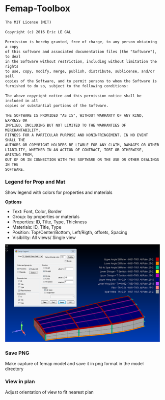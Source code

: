 # Femap-Toolbox

```
The MIT License (MIT)

Copyright (c) 2016 Eric LE GAL

Permission is hereby granted, free of charge, to any person obtaining a copy
of this software and associated documentation files (the "Software"), to deal
in the Software without restriction, including without limitation the rights
to use, copy, modify, merge, publish, distribute, sublicense, and/or sell
copies of the Software, and to permit persons to whom the Software is
furnished to do so, subject to the following conditions:

The above copyright notice and this permission notice shall be included in all
copies or substantial portions of the Software.

THE SOFTWARE IS PROVIDED "AS IS", WITHOUT WARRANTY OF ANY KIND, EXPRESS OR
IMPLIED, INCLUDING BUT NOT LIMITED TO THE WARRANTIES OF MERCHANTABILITY,
FITNESS FOR A PARTICULAR PURPOSE AND NONINFRINGEMENT. IN NO EVENT SHALL THE
AUTHORS OR COPYRIGHT HOLDERS BE LIABLE FOR ANY CLAIM, DAMAGES OR OTHER
LIABILITY, WHETHER IN AN ACTION OF CONTRACT, TORT OR OTHERWISE, ARISING FROM,
OUT OF OR IN CONNECTION WITH THE SOFTWARE OR THE USE OR OTHER DEALINGS IN THE
SOFTWARE.
```


### Legend for Prop and Mat
Show legend with colors for properties and materials

**Options**

* Text: Font, Color, Border
* Group: by properties or materials
* Properties: ID, Tilte, Type, Thickness
* Materials: ID, Title, Type
* Position: Top/Center/Bottom, Left/Rigth, offsets, Spacing
* Visibility: All views/ Single view

![Legend](https://raw.githubusercontent.com/yzEric/Femap-toolbox/master/Legend%20for%20Prop%20and%20Mat.png "Legend for properties and materials")

### Save PNG
Make capture of femap model and save it in png format in the model directory 


### View in plan
Adjust orientation of view to fit nearest plan  
